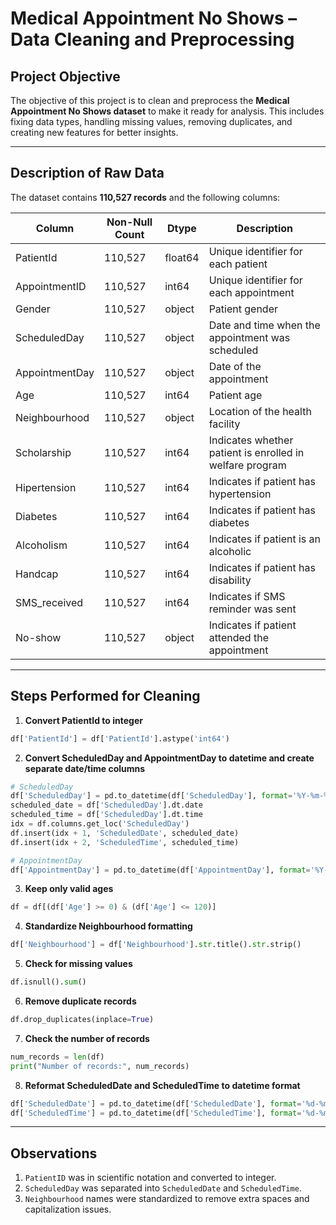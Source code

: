 # Medical Appointment No Shows – Data Cleaning and Preprocessing

## Project Objective
The objective of this project is to clean and preprocess the **Medical Appointment No Shows dataset** to make it ready for analysis. This includes fixing data types, handling missing values, removing duplicates, and creating new features for better insights.

---

## Description of Raw Data
The dataset contains **110,527 records** and the following columns:

| Column          | Non-Null Count | Dtype    | Description |
|-----------------|----------------|---------|-------------|
| PatientId       | 110,527        | float64 | Unique identifier for each patient |
| AppointmentID   | 110,527        | int64   | Unique identifier for each appointment |
| Gender          | 110,527        | object  | Patient gender |
| ScheduledDay    | 110,527        | object  | Date and time when the appointment was scheduled |
| AppointmentDay  | 110,527        | object  | Date of the appointment |
| Age             | 110,527        | int64   | Patient age |
| Neighbourhood   | 110,527        | object  | Location of the health facility |
| Scholarship     | 110,527        | int64   | Indicates whether patient is enrolled in welfare program |
| Hipertension    | 110,527        | int64   | Indicates if patient has hypertension |
| Diabetes        | 110,527        | int64   | Indicates if patient has diabetes |
| Alcoholism      | 110,527        | int64   | Indicates if patient is an alcoholic |
| Handcap         | 110,527        | int64   | Indicates if patient has disability |
| SMS_received    | 110,527        | int64   | Indicates if SMS reminder was sent |
| No-show         | 110,527        | object  | Indicates if patient attended the appointment |

---

## Steps Performed for Cleaning

1. **Convert PatientId to integer**
```python
df['PatientId'] = df['PatientId'].astype('int64')
```

2. **Convert ScheduledDay and AppointmentDay to datetime and create separate date/time columns**
```python
# ScheduledDay
df['ScheduledDay'] = pd.to_datetime(df['ScheduledDay'], format='%Y-%m-%dT%H:%M:%SZ')
scheduled_date = df['ScheduledDay'].dt.date
scheduled_time = df['ScheduledDay'].dt.time
idx = df.columns.get_loc('ScheduledDay')
df.insert(idx + 1, 'ScheduledDate', scheduled_date)
df.insert(idx + 2, 'ScheduledTime', scheduled_time)

# AppointmentDay
df['AppointmentDay'] = pd.to_datetime(df['AppointmentDay'], format='%Y-%m-%dT%H:%M:%SZ')
```

3. **Keep only valid ages**
```python
df = df[(df['Age'] >= 0) & (df['Age'] <= 120)]
```

4. **Standardize Neighbourhood formatting**
```python
df['Neighbourhood'] = df['Neighbourhood'].str.title().str.strip()
```

5. **Check for missing values**
```python
df.isnull().sum()
```

6. **Remove duplicate records**
```python
df.drop_duplicates(inplace=True)
```

7. **Check the number of records**
```python
num_records = len(df)
print("Number of records:", num_records)
```

8. **Reformat ScheduledDate and ScheduledTime to datetime format**
```python
df['ScheduledDate'] = pd.to_datetime(df['ScheduledDate'], format='%d-%m-%Y', errors='coerce')
df['ScheduledTime'] = pd.to_datetime(df['ScheduledTime'], format='%d-%m-%Y', errors='coerce')
```

---

## Observations

1. `PatientID` was in scientific notation and converted to integer.  
2. `ScheduledDay` was separated into `ScheduledDate` and `ScheduledTime`.  
3. `Neighbourhood` names were standardized to remove extra spaces and capitalization issues.

